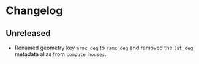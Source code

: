 # Changelog

## Unreleased
- Renamed geometry key `armc_deg` to `ramc_deg` and removed the `lst_deg`
  metadata alias from `compute_houses`.

